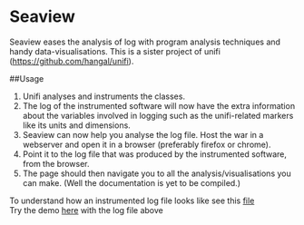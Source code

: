 Seaview
=======

Seaview eases the analysis of log with program analysis techniques and handy data-visualisations. This is a sister project of unifi (https://github.com/hangal/unifi).<br>

##Usage
1. Unifi analyses and instruments the classes.
2. The log of the instrumented software will now have the extra information about the variables involved in logging such as the unifi-related markers like its units and dimensions.
3. Seaview can now help you analyse the log file. Host the war in a webserver and open it in a browser (preferably firefox or chrome).
4. Point it to the log file that was produced by the instrumented software, from the browser.
5. The page should then navigate you to all the analysis/visualisations you can make. (Well the documentation is yet to be compiled.)

To understand how an instrumented log file looks like see this [file](https://github.com/vihari/Seaview/blob/master/test/muse.log)<br>
Try the demo [here](http://vihari.github.io/Seaview/) with the log file above
